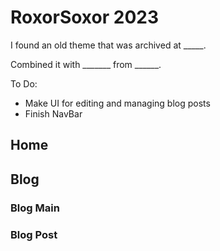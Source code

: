 # RoxorSoxor 2023

I found an old theme that was archived at _____.

Combined it with _______ from ______.

To Do:

- Make UI for editing and managing blog posts
- Finish NavBar

## Home

## Blog

### Blog Main

### Blog Post

